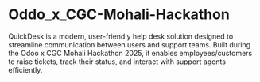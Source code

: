 # Oddo_x_CGC-Mohali-Hackathon
QuickDesk is a modern, user-friendly help desk solution designed to streamline communication between users and support teams. Built during the Odoo x CGC Mohali Hackathon 2025, it enables employees/customers to raise tickets, track their status, and interact with support agents efficiently.
